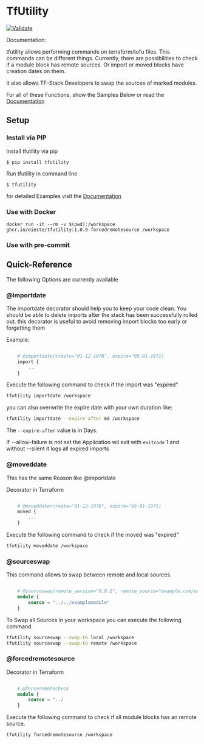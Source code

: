 # TfUtility

[![Validate](https://github.com/eieste/tfutility/actions/workflows/validate.yml/badge.svg)](https://github.com/eieste/tfutility/actions/workflows/validate.yml)


Documentation:

tfutility allows performing commands on terraform/tofu files.
This commands can be different things. Currently, there are possibilities to check if a module block has remote sources.
Or  import or moved blocks have creation dates on them.

It also allows TF-Stack Developers to swap the sources of marked modules.

For all of these Functions, show the Samples Below or read the [Documentation](https://eieste.github.io/tfutility/)



## Setup

### Install via PIP

Install tfutility via pip

```
$ pip install tfutility
```
Run tfutility in command line
```
$ tfutility
```
for detailed Examples visit the [Documentation](https://eieste.github.io/tfutility/)

### Use with Docker
```
docker run -it --rm -v $(pwd):/workspace ghcr.io/eieste/tfutility:1.0.9 forcedremotesource /workspace
```

### Use with pre-commit



## Quick-Reference

The following Options are currently available

### @importdate

The importdate decorator should help you to keep your code clean.
You should be able to delete imports after the stack has been successfully rolled out. this decorator is useful to avoid removing import blocks too early or forgetting them

Example:
```terraform

    # @importdate(create="01-12-1970", expire="05-01-1971)
    import {
        ...
    }

```

Execute the following command to check if the import was "expired"
```bash
tfutility importdate /workspace
```

you can also overwrite the expire date with your own duration like:
```bash
tfutility importdate --expire-after 60 /workspace
```
The `--expire-after` value is in Days.

If --allow-failure is not set the Application wil exit with `exitcode` 1
and without --silent it logs all expired imports


### @moveddate

This has the same Reason like @importdate

Decorator in Terraform

```terraform

    # @moveddate(create="01-12-1970", expire="05-01-1971)
    moved {
        ...
    }

```

Execute the following command to check if the moved was "expired"
```bash
tfutility moveddate /workspace
```


### @sourceswap

This command allows to swap between remote and local sources.

```terraform

    # @sourceswap(remote_version="0.0.1", remote_source="example.com/examplemodule/local", source="../../examplemodule")
    module {
        source = "../../examplemodule"
    }

```

To Swap all Sources in your workspace you can execute the following command

```bash
tfutility sourceswap --swap-to local /workspace
tfutility sourceswap --swap-to remote /workspace
```



### @forcedremotesource


Decorator in Terraform

```terraform

    # @forceremotecheck
    module {
        source = "../
    }

```

Execute the following command to check if all module blocks has an remote source.
```bash
tfutility forcedremotesource /workspace
```
